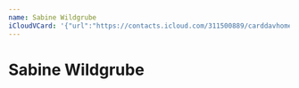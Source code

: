 ```yaml
---
name: Sabine Wildgrube
iCloudVCard: '{"url":"https://contacts.icloud.com/311500889/carddavhome/card/Mzk1OTQ3NWEtM2RkNi00NTMxLWE2MTAtZTk2YjMwNzkwNDFh.vcf","etag":"\"kmfhcfgt\"","data":"BEGIN:VCARD\r\nVERSION:3.0\r\nFN:\r\nN:Wildgrube;Sabine;;;\r\nUID:3959475a-3dd6-4531-a610-e96b3079041a\r\nPRODID:-//Apple Inc.//Apple WebDAV Outlook Store 4.8.26//ENX-APPLE-OL-MAPPI\r\n NG-INFO:1\r\nREV:2025-04-03T22:14:27Z\r\nORG:;\r\nEND:VCARD"}'
---
```

# Sabine Wildgrube